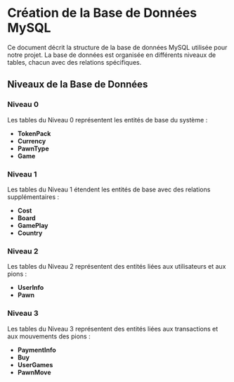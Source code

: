# Création de la Base de Données MySQL

Ce document décrit la structure de la base de données MySQL utilisée pour notre projet. La base de données est organisée en différents niveaux de tables, chacun avec des relations spécifiques.

## Niveaux de la Base de Données

### Niveau 0

Les tables du Niveau 0 représentent les entités de base du système :

- **TokenPack**
- **Currency**
- **PawnType**
- **Game**

### Niveau 1

Les tables du Niveau 1 étendent les entités de base avec des relations supplémentaires :

- **Cost**
- **Board**
- **GamePlay**
- **Country**

### Niveau 2

Les tables du Niveau 2 représentent des entités liées aux utilisateurs et aux pions :

- **UserInfo**
- **Pawn**

### Niveau 3

Les tables du Niveau 3 représentent des entités liées aux transactions et aux mouvements des pions :

- **PaymentInfo**
- **Buy**
- **UserGames**
- **PawnMove**
